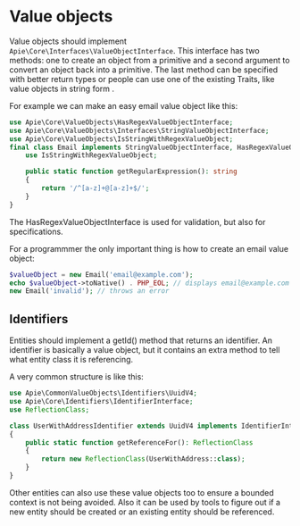 # Value objects
Value objects should implement <code>Apie\Core\Interfaces\ValueObjectInterface</code>. This interface has two methods: one to create an object from a primitive and a second argument to convert an object back into a primitive. The last method can be specified with better return types or people can use one of the existing Traits, like value objects in string form .

For example we can make an easy email value object like this:
```php
use Apie\Core\ValueObjects\HasRegexValueObjectInterface;
use Apie\Core\ValueObjects\Interfaces\StringValueObjectInterface;
use Apie\Core\ValueObjects\IsStringWithRegexValueObject;
final class Email implements StringValueObjectInterface, HasRegexValueObjectInterface {
    use IsStringWithRegexValueObject;

    public static function getRegularExpression(): string
    {
        return '/^[a-z]+@[a-z]+$/';
    }
}
```
The HasRegexValueObjectInterface is used for validation, but also for specifications.

For a programmmer the only important thing is how to create an email value object:
```php
$valueObject = new Email('email@example.com');
echo $valueObject->toNative() . PHP_EOL; // displays email@example.com as string
new Email('invalid'); // throws an error
``` 

## Identifiers
Entities should implement a getId() method that returns an identifier. An identifier is basically a value object, but it contains an extra method to tell what entity class it is referencing.

A very common structure is like this:
```php
use Apie\CommonValueObjects\Identifiers\UuidV4;
use Apie\Core\Identifiers\IdentifierInterface;
use ReflectionClass;

class UserWithAddressIdentifier extends UuidV4 implements IdentifierInterface
{
    public static function getReferenceFor(): ReflectionClass
    {
        return new ReflectionClass(UserWithAddress::class);
    }
}
```
Other entities can also use these value objects too to ensure a bounded context is not being avoided. Also it can be used by tools to figure out if a new entity should be created or an existing entity should be referenced.
